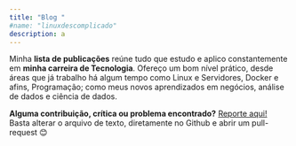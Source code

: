 ```yaml
---
title: "Blog "
#name: "linuxdescomplicado"
description: a
---
```

<!-- CONTENT -->

Minha **lista de publicações** reúne tudo que estudo e aplico constantemente em **minha carreira de Tecnologia**. Ofereço um bom nível
prático, desde áreas que já trabalho há algum tempo como Linux e Servidores, Docker e afins, Programação; 
como meus novos aprendizados em negócios, análise de dados e ciência de dados. 

**Alguma contribuição, crítica ou problema encontrado?** [Reporte aqui!](https://github.com/ricardoferreiracosta08/ricardoferreira.site/tree/master/content/blog)
Basta alterar o arquivo de texto, diretamente no Github e abrir um pull-request 😊
